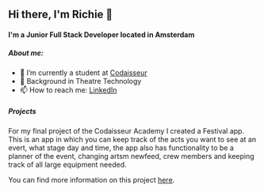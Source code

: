 ## Hi there, I'm Richie 👋

#### I'm a Junior Full Stack Developer located in Amsterdam

##### About me:
- 🌱 I’m currently a student at [Codaisseur](https://codaisseur.com/)
- 👯 Background in Theatre Technology
- 📫 How to reach me: [LinkedIn](www.linkedin.com/in/richie-o-neill)

##### Projects

For my final project of the Codaisseur Academy I created a Festival app. This is an app in which you can keep track of the acts you want to see at an evert, what stage day and time, the app also has functionality to be a planner of the event, changing artsm newfeed, crew members and keeping track of all large equipment needed.

You can find more information on this project [here](https://github.com/Richie2810/F-festival-app).
